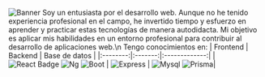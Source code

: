 ![Banner](https://github.com/cmgus/cmgus/assets/46165181/ebc90ea8-86d6-4f1d-acfa-970e6f69c416)
Soy un entusiasta por el desarrollo web. Aunque no he tenido experiencia profesional en el campo, he invertido tiempo y esfuerzo en aprender y practicar estas tecnologías de manera autodidacta. Mi objetivo es aplicar mis habilidades en un entorno profesional para contribuir al desarrollo de aplicaciones web.\n
Tengo conocimientos en:
| Frontend | Backend | Base de datos |
|:--------:|:-------:|:-------------:|
|![React Badge](https://img.shields.io/badge/React-20232A?style=for-the-badge&logo=react&logoColor=61DAFB) ![Ng](https://img.shields.io/badge/Angular-DD0031?style=for-the-badge&logo=angular&logoColor=white) ![Boot](https://img.shields.io/badge/Bootstrap-563D7C?style=for-the-badge&logo=bootstrap&logoColor=white) | ![Express](https://img.shields.io/badge/Express.js-404D59?style=for-the-badge) | ![Mysql](https://img.shields.io/badge/MySQL-00000F?style=for-the-badge&logo=mysql&logoColor=white)  ![Prisma](https://img.shields.io/badge/Prisma-3982CE?style=for-the-badge&logo=Prisma&logoColor=white)|
